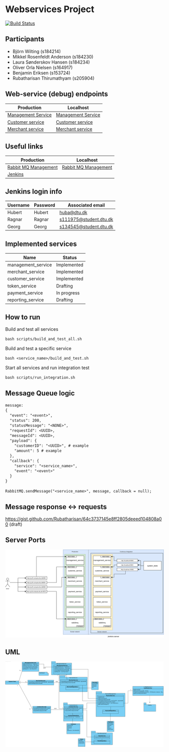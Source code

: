 # Webservices Project
[![Build Status](http://g-20.compute.dtu.dk:8282/buildStatus/icon?job=DTUPay-CI_CD&build=0&subject=CI/CD)](http://g-20.compute.dtu.dk:8282/job/DTUPay-CI_CD/lastBuild/)

## Participants
* Björn Wilting (s184214)
* Mikkel Rosenfeldt Anderson (s184230)
* Laura Sønderskov Hansen (s184234)
* Oliver Orla Nielsen (s164917)
* Benjamin Eriksen (s153724)
* Rubatharisan Thirumathyam (s205904)

## Web-service (debug) endpoints
| Production                                                               | Localhost |
|--------------------------------------------------------------------------|-----------|
| [Management Service](http://g-20.compute.dtu.dk:8080/management_service) | [Management Service](http://localhost:8080/management_service) |
| [Customer service](http://g-20.compute.dtu.dk:8081/customer_service)     | [Customer service](http://localhost:8081/customer_service)     |
| [Merchant service](http://g-20.compute.dtu.dk:8082/merchant_service)     | [Merchant service](http://localhost:8082/merchant_service)     |

## Useful links
| Production                                                               | Localhost                      |
|----------------------|------------------------------------------------------------------------------------|
| [Rabbit MQ Management](http://g-20.compute.dtu.dk:15672) | [Rabbit MQ Management](http://localhost:15672) |
| [Jenkins](http://g-20.compute.dtu.dk:8282/)              |          |

## Jenkins login info
| Username | Password | Associated email |
|----------------------|---------------------------------------------|--------------------------------------|
| Hubert | Hubert | huba@dtu.dk             |
| Ragnar | Ragnar | s111975@student.dtu.dk  |
| Georg  | Georg  | s134545@student.dtu.dk  |

## Implemented services
| Name                 | Status                                                                                                     |
|----------------------|----------------------------------------------------------------------------------------------------------|
| management_service   | Implemented                                                                                              |
| merchant_service     | Implemented                                                                                             |
| customer_service     | Implemented                                                                                              |
| token_service        | Drafting                                                                                              |
| payment_service      | In progress                                                                                              |
| reporting_service    | Drafting                                                                                                 |

## How to run
Build and test all services
```
bash scripts/build_and_test_all.sh
```

Build and test a specific service
```
bash <service_name>/build_and_test.sh
```

Start all services and run integration test
```
bash scripts/run_integration.sh
```

## Message Queue logic
```
message:
{
  "event": "<event>",
  "status": 200,
  "statusMessage": "<NONE>",
  "requestId": <UUID>,
  "messageId": <UUID>,
  "payload": {
    "customerID": "<UUID>", # example
    "amount": 5 # example
  },
  "callback": {
    "service": "<service_name>",
    "event": "<event>"
  }
}

RabbitMQ.sendMessage("<service_name>", message, callback = null);
```
## Message response <-> requests
https://gist.github.com/Rubatharisan/64c3737145e8ff2805deeed104808a00 (draft)

## Server Ports
![Ports](docs/ports.png)


## UML
![UML Diagram](docs/UML.png)
